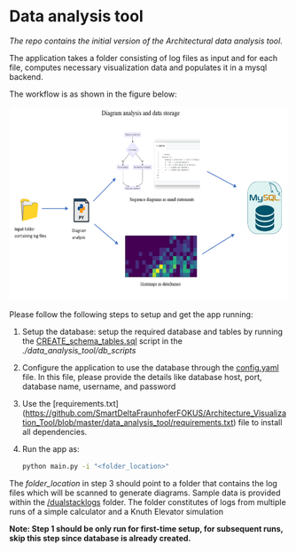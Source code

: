# Data analysis tool

*The repo contains the initial version of the Architectural data analysis tool.*

The application takes a folder consisting of log files as input and for each file, computes necessary visualization data and populates it in a mysql backend. 

The workflow is as shown in the figure below:

<img src= "_img/diagram_analysis.png" width="900" height="350">

Please follow the following steps to setup and get the app running:

1. Setup the database:
   setup the required database and tables by running the [CREATE_schema_tables.sql](https://github.com/SmartDeltaFraunhoferFOKUS/Architecture_Visualization_Tool/blob/master/data_analysis_tool/db_scripts/CREATE_schema_tables.sql) script in the *./data_analysis_tool/db_scripts*

2. Configure the application to use the database through the [config.yaml](https://github.com/SmartDeltaFraunhoferFOKUS/Architecture_Visualization_Tool/blob/master/data_analysis_tool/config/dash_config.yaml) file.
	In this file, please provide the details like database host, port, database name, username, and password
	
3. Use the [requirements.txt] (https://github.com/SmartDeltaFraunhoferFOKUS/Architecture_Visualization_Tool/blob/master/data_analysis_tool/requirements.txt) file to install all dependencies.

3. Run the app as:
    ```bash
    python main.py -i "<folder_location>"
    ```
The *folder_location* in step 3 should point to a folder that contains the log files which will be scanned to generate diagrams. Sample data is provided within the [/dualstacklogs](https://github.com/SmartDeltaFraunhoferFOKUS/Architecture_Visualization_Tool/tree/master/data_analysis_tool/dualstackLogs) folder. The folder constitutes of logs from multiple runs of a simple calculator and a Knuth Elevator simulation

**Note: Step 1 should be only run for first-time setup, for subsequent runs, skip this step since database is already created.**